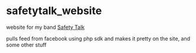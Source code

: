 # safetytalk_website
website for my band [Safety Talk](http://safetytalkband.com)

pulls feed from facebook using php sdk and makes it pretty on the site, and some other stuff
